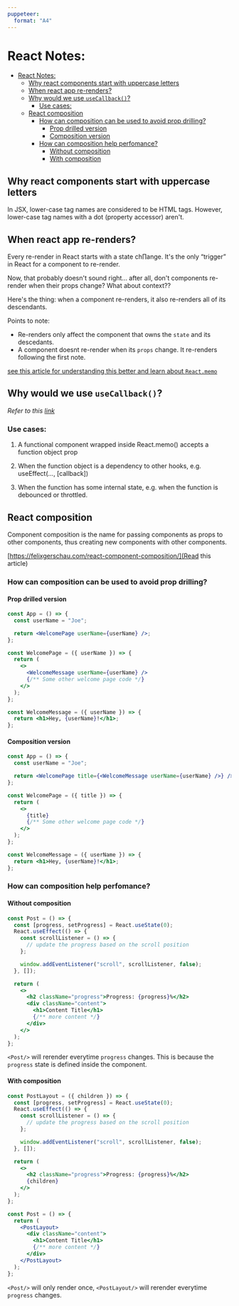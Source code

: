 ```yaml
---
puppeteer:
  format: "A4"
---
```


# React Notes:

<!-- @import "[TOC]" {cmd="toc" depthFrom=2 depthTo=6 orderedList=false} -->

<!-- code_chunk_output -->

- [React Notes:](#react-notes)
  - [Why react components start with uppercase letters](#why-react-components-start-with-uppercase-letters)
  - [When react app re-renders?](#when-react-app-re-renders)
  - [Why would we use `useCallback()`?](#why-would-we-use-usecallback)
    - [Use cases:](#use-cases)
  - [React composition](#react-composition)
    - [How can composition can be used to avoid prop drilling?](#how-can-composition-can-be-used-to-avoid-prop-drilling)
      - [Prop drilled version](#prop-drilled-version)
      - [Composition version](#composition-version)
    - [How can composition help perfomance?](#how-can-composition-help-perfomance)
      - [Without composition](#without-composition)
      - [With composition](#with-composition)

<!-- /code_chunk_output -->

## Why react components start with uppercase letters

In JSX, lower-case tag names are considered to be HTML tags. However, lower-case tag names with a dot (property accessor) aren't.

## When react app re-renders?

Every re-render in React starts with a state ch∏ange. It's the only “trigger” in React for a component to re-render.

Now, that probably doesn't sound right... after all, don't components re-render when their props change? What about context??

Here's the thing: when a component re-renders, it also re-renders all of its descendants.

Points to note:

- Re-renders only affect the component that owns the `state` and its descedants.
- A component doesnt re-render when its `props` change. It re-renders following the first note.

[see this article for understanding this better and learn about `React.memo`](https://www.joshwcomeau.com/react/why-react-re-renders/)

## Why would we use `useCallback()`?

_Refer to this [link](https://dmitripavlutin.com/react-usecallback/)_

### Use cases:

1. A functional component wrapped inside React.memo() accepts a function object prop

2. When the function object is a dependency to other hooks, e.g. useEffect(..., [callback])

3. When the function has some internal state, e.g. when the function is debounced or throttled.

## React composition

Component composition is the name for passing components as props to other components, thus creating new components with other components.

[https://felixgerschau.com/react-component-composition/](Read this article)

### How can composition can be used to avoid prop drilling?

#### Prop drilled version

```jsx
const App = () => {
  const userName = "Joe";

  return <WelcomePage userName={userName} />;
};

const WelcomePage = ({ userName }) => {
  return (
    <>
      <WelcomeMessage userName={userName} />
      {/** Some other welcome page code */}
    </>
  );
};

const WelcomeMessage = ({ userName }) => {
  return <h1>Hey, {userName}!</h1>;
};
```

#### Composition version

```jsx
const App = () => {
  const userName = "Joe";

  return <WelcomePage title={<WelcomeMessage userName={userName} />} />;
};

const WelcomePage = ({ title }) => {
  return (
    <>
      {title}
      {/** Some other welcome page code */}
    </>
  );
};

const WelcomeMessage = ({ userName }) => {
  return <h1>Hey, {userName}!</h1>;
};
```

### How can composition help perfomance?

#### Without composition

```jsx
const Post = () => {
  const [progress, setProgress] = React.useState(0);
  React.useEffect(() => {
    const scrollListener = () => {
      // update the progress based on the scroll position
    };

    window.addEventListener("scroll", scrollListener, false);
  }, []);

  return (
    <>
      <h2 className="progress">Progress: {progress}%</h2>
      <div className="content">
        <h1>Content Title</h1>
        {/** more content */}
      </div>
    </>
  );
};
```

`<Post/>` will rerender everytime `progress` changes. This is because the `progress` state is defined inside the component.

#### With composition

```jsx
const PostLayout = ({ children }) => {
  const [progress, setProgress] = React.useState(0);
  React.useEffect(() => {
    const scrollListener = () => {
      // update the progress based on the scroll position
    };

    window.addEventListener("scroll", scrollListener, false);
  }, []);

  return (
    <>
      <h2 className="progress">Progress: {progress}%</h2>
      {children}
    </>
  );
};

const Post = () => {
  return (
    <PostLayout>
      <div className="content">
        <h1>Content Title</h1>
        {/** more content */}
      </div>
    </PostLayout>
  );
};
```

`<Post/>` will only render once, `<PostLayout/>` will rerender everytime `progress` changes.
